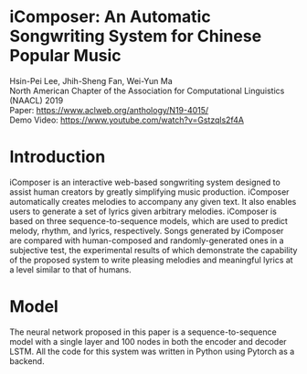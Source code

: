 # iComposer: An Automatic Songwriting System for Chinese Popular Music </br>
Hsin-Pei Lee, Jhih-Sheng Fan, Wei-Yun Ma </br>
North American Chapter of the Association for Computational Linguistics (NAACL) 2019 </br>
Paper: https://www.aclweb.org/anthology/N19-4015/  </br>
Demo Video: https://www.youtube.com/watch?v=Gstzqls2f4A

# Introduction
iComposer is an interactive web-based songwriting system designed to assist human creators by greatly simplifying music production. iComposer automatically creates melodies to accompany any given text. It also enables users to generate a set of lyrics given arbitrary melodies. iComposer is based on three sequence-to-sequence models, which are used to predict melody, rhythm, and lyrics, respectively. Songs generated by iComposer are compared with human-composed and randomly-generated ones in a subjective test, the experimental results of which demonstrate the capability of the proposed system to write pleasing melodies and meaningful lyrics at a level similar to that of humans.

# Model

The neural network proposed in this paper is a sequence-to-sequence model with a single layer and 100 nodes in both the encoder and decoder
LSTM. All the code for this system was written in Python using Pytorch as a backend.
